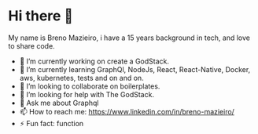 # Hi there 👋

My name is Breno Mazieiro, i have a 15 years background in tech, and love to share code.

- 🔭 I’m currently working on create a GodStack.
- 🌱 I’m currently learning GraphQl, NodeJs, React, React-Native, Docker, aws, kubernetes, tests and on and on.
- 👯 I’m looking to collaborate on boilerplates.
- 🤔 I’m looking for help with The GodStack.
- 💬 Ask me about Graphql
- 📫 How to reach me: https://www.linkedin.com/in/breno-mazieiro/
- ⚡ Fun fact: function
